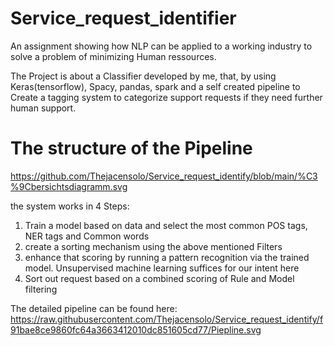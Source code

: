 # Service_request_identifier
An assignment showing how NLP can be applied to a working industry to solve a problem of minimizing Human ressources.

The Project is about a Classifier developed by me, that, by using Keras(tensorflow), Spacy, pandas, spark and a self created pipeline to Create a tagging system to categorize support requests if they need further human support. 

# The structure of the Pipeline
https://github.com/Thejacensolo/Service_request_identify/blob/main/%C3%9Cbersichtsdiagramm.svg

the system works in 4 Steps:
1) Train a model based on data and select the most common POS tags, NER tags and Common words
2) create a sorting mechanism using the above mentioned Filters
3) enhance that scoring by running a pattern recognition via the trained model. Unsupervised machine learning suffices for our intent here
4) Sort out request based on a combined scoring of Rule and Model filtering

The detailed pipeline can be found here:
https://raw.githubusercontent.com/Thejacensolo/Service_request_identify/f91bae8ce9860fc64a3663412010dc851605cd77/Piepline.svg
